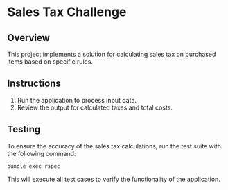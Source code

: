 # Sales Tax Challenge

## Overview
This project implements a solution for calculating sales tax on purchased items based on specific rules.

## Instructions
1. Run the application to process input data.
2. Review the output for calculated taxes and total costs.

## Testing
To ensure the accuracy of the sales tax calculations, run the test suite with the following command:
```
bundle exec rspec
```
This will execute all test cases to verify the functionality of the application.
